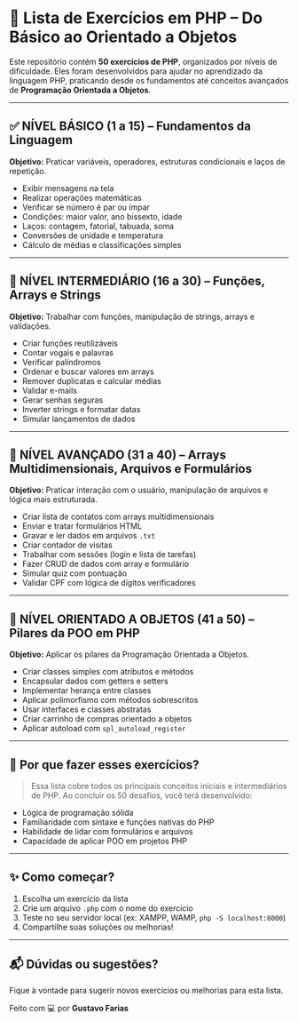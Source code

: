 # 🐘 Lista de Exercícios em PHP – Do Básico ao Orientado a Objetos

Este repositório contém **50 exercícios de PHP**, organizados por níveis de dificuldade. Eles foram desenvolvidos para ajudar no aprendizado da linguagem PHP, praticando desde os fundamentos até conceitos avançados de **Programação Orientada a Objetos**.

---

## ✅ NÍVEL BÁSICO (1 a 15) – Fundamentos da Linguagem

**Objetivo:** Praticar variáveis, operadores, estruturas condicionais e laços de repetição.

- Exibir mensagens na tela
- Realizar operações matemáticas
- Verificar se número é par ou ímpar
- Condições: maior valor, ano bissexto, idade
- Laços: contagem, fatorial, tabuada, soma
- Conversões de unidade e temperatura
- Cálculo de médias e classificações simples

---

## 🧠 NÍVEL INTERMEDIÁRIO (16 a 30) – Funções, Arrays e Strings

**Objetivo:** Trabalhar com funções, manipulação de strings, arrays e validações.

- Criar funções reutilizáveis
- Contar vogais e palavras
- Verificar palíndromos
- Ordenar e buscar valores em arrays
- Remover duplicatas e calcular médias
- Validar e-mails
- Gerar senhas seguras
- Inverter strings e formatar datas
- Simular lançamentos de dados

---

## 🚀 NÍVEL AVANÇADO (31 a 40) – Arrays Multidimensionais, Arquivos e Formulários

**Objetivo:** Praticar interação com o usuário, manipulação de arquivos e lógica mais estruturada.

- Criar lista de contatos com arrays multidimensionais
- Enviar e tratar formulários HTML
- Gravar e ler dados em arquivos `.txt`
- Criar contador de visitas
- Trabalhar com sessões (login e lista de tarefas)
- Fazer CRUD de dados com array e formulário
- Simular quiz com pontuação
- Validar CPF com lógica de dígitos verificadores

---

## 🧱 NÍVEL ORIENTADO A OBJETOS (41 a 50) – Pilares da POO em PHP

**Objetivo:** Aplicar os pilares da Programação Orientada a Objetos.

- Criar classes simples com atributos e métodos
- Encapsular dados com getters e setters
- Implementar herança entre classes
- Aplicar polimorfismo com métodos sobrescritos
- Usar interfaces e classes abstratas
- Criar carrinho de compras orientado a objetos
- Aplicar autoload com `spl_autoload_register`

---

## 🧠 Por que fazer esses exercícios?

> Essa lista cobre todos os principais conceitos iniciais e intermediários de PHP. Ao concluir os 50 desafios, você terá desenvolvido:
- Lógica de programação sólida
- Familiaridade com sintaxe e funções nativas do PHP
- Habilidade de lidar com formulários e arquivos
- Capacidade de aplicar POO em projetos PHP

---

## ✨ Como começar?

1. Escolha um exercício da lista
2. Crie um arquivo `.php` com o nome do exercício
3. Teste no seu servidor local (ex: XAMPP, WAMP, `php -S localhost:8000`)
4. Compartilhe suas soluções ou melhorias!

---

## 📬 Dúvidas ou sugestões?

Fique à vontade para sugerir novos exercícios ou melhorias para esta lista.

Feito com 💻 por **Gustavo Farias**




